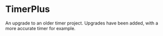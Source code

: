 # TimerPlus
 An upgrade to an older timer project.  Upgrades have been added, with a more accurate timer for example.
